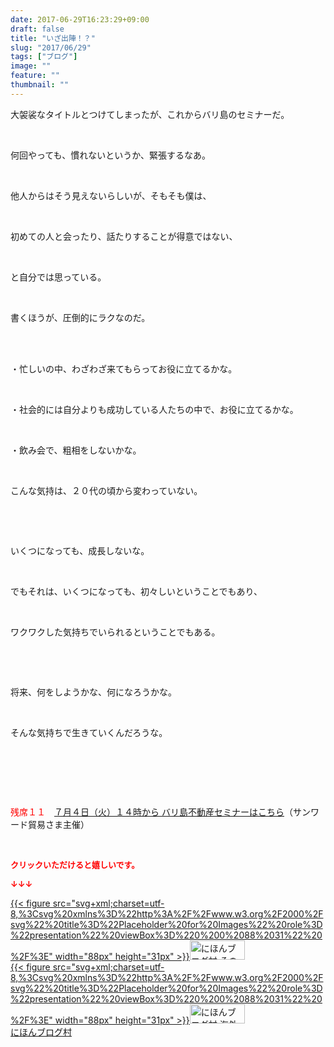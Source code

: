 ```yaml
---
date: 2017-06-29T16:23:29+09:00
draft: false
title: "いざ出陣！？"
slug: "2017/06/29"
tags: ["ブログ"]
image: ""
feature: ""
thumbnail: ""
---
```

<p>大袈裟なタイトルとつけてしまったが、これからバリ島のセミナーだ。</p><p> </p><p>何回やっても、慣れないというか、緊張するなあ。</p><p> </p><p>他人からはそう見えないらしいが、そもそも僕は、</p><p> </p><p>初めての人と会ったり、話たりすることが得意ではない、</p><p> </p><p>と自分では思っている。</p><p> </p><p>書くほうが、圧倒的にラクなのだ。</p><p> </p><p><br/>・忙しいの中、わざわざ来てもらってお役に立てるかな。</p><p> </p><p>・社会的には自分よりも成功している人たちの中で、お役に立てるかな。</p><p> </p><p>・飲み会で、粗相をしないかな。</p><p> </p><p>こんな気持は、２０代の頃から変わっていない。</p><p> </p><p> </p><p>いくつになっても、成長しないな。</p><p> </p><p>でもそれは、いくつになっても、初々しいということでもあり、</p><p> </p><p>ワクワクした気持ちでいられるということでもある。</p><p> </p><p> </p><p>将来、何をしようかな、何になろうかな。</p><p> </p><p>そんな気持ちで生きていくんだろうな。</p><p> </p><p> </p><p> </p><p><span style="color: rgb(255, 0, 0);">残席１１</span>　<a href="04_ek" target="_blank"><span style="text-decoration: underline;">７月４日（火）１４時から バリ島不動産セミナーはこちら</span></a>（サンワード貿易さま主催）</p><p> </p><p><font color="#ff0000" size="2"><strong>クリックいただけると嬉しいです。</strong></font></p><p><font color="#ff0000" size="2"><strong>↓↓↓</strong></font></p><p><a href="ranking.html?p_cid=01260127" id="&amp;blogmura_banner" target="_blank">{{< figure src="svg+xml;charset=utf-8,%3Csvg%20xmlns%3D%22http%3A%2F%2Fwww.w3.org%2F2000%2Fsvg%22%20title%3D%22Placeholder%20for%20Images%22%20role%3D%22presentation%22%20viewBox%3D%220%200%2088%2031%22%20%2F%3E" width="88px" height="31px" >}}<noscript><img alt="にほんブログ村 その他生活ブログ 不動産投資へ" border="0" height="31" src="//life.blogmura.com/hudousantoushi/img/hudousantoushi88_31.gif" width="88"></noscript></a><br/><a href="ranking.html?p_cid=01260127" target="_blank">{{< figure src="svg+xml;charset=utf-8,%3Csvg%20xmlns%3D%22http%3A%2F%2Fwww.w3.org%2F2000%2Fsvg%22%20title%3D%22Placeholder%20for%20Images%22%20role%3D%22presentation%22%20viewBox%3D%220%200%2088%2031%22%20%2F%3E" width="88px" height="31px" >}}<noscript><img alt="にほんブログ村 海外生活ブログ バリ島情報へ" border="0" height="31" src="https://img-proxy.blog-video.jp/images?url=http%3A%2F%2Foverseas.blogmura.com%2Fbali%2Fimg%2Fbali88_31.gif" width="88"></noscript></a><br/><a href="ranking.html?p_cid=01260127" target="_blank">にほんブログ村</a></p>

